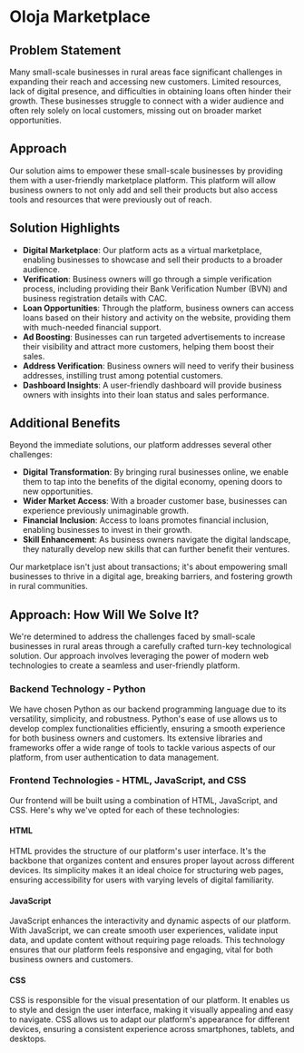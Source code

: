 # Oloja Marketplace

## Problem Statement
Many small-scale businesses in rural areas face significant challenges in expanding their reach and accessing new customers. Limited resources, lack of digital presence, and difficulties in obtaining loans often hinder their growth. These businesses struggle to connect with a wider audience and often rely solely on local customers, missing out on broader market opportunities.

## Approach
Our solution aims to empower these small-scale businesses by providing them with a user-friendly marketplace platform. This platform will allow business owners to not only add and sell their products but also access tools and resources that were previously out of reach.

## Solution Highlights
- **Digital Marketplace**: Our platform acts as a virtual marketplace, enabling businesses to showcase and sell their products to a broader audience.
- **Verification**: Business owners will go through a simple verification process, including providing their Bank Verification Number (BVN) and business registration details with CAC.
- **Loan Opportunities**: Through the platform, business owners can access loans based on their history and activity on the website, providing them with much-needed financial support.
- **Ad Boosting**: Businesses can run targeted advertisements to increase their visibility and attract more customers, helping them boost their sales.
- **Address Verification**: Business owners will need to verify their business addresses, instilling trust among potential customers.
- **Dashboard Insights**: A user-friendly dashboard will provide business owners with insights into their loan status and sales performance.

## Additional Benefits
Beyond the immediate solutions, our platform addresses several other challenges:
- **Digital Transformation**: By bringing rural businesses online, we enable them to tap into the benefits of the digital economy, opening doors to new opportunities.
- **Wider Market Access**: With a broader customer base, businesses can experience previously unimaginable growth.
- **Financial Inclusion**: Access to loans promotes financial inclusion, enabling businesses to invest in their growth.
- **Skill Enhancement**: As business owners navigate the digital landscape, they naturally develop new skills that can further benefit their ventures.

Our marketplace isn't just about transactions; it's about empowering small businesses to thrive in a digital age, breaking barriers, and fostering growth in rural communities.

## Approach: How Will We Solve It?
We're determined to address the challenges faced by small-scale businesses in rural areas through a carefully crafted turn-key technological solution. Our approach involves leveraging the power of modern web technologies to create a seamless and user-friendly platform.

### Backend Technology - Python
We have chosen Python as our backend programming language due to its versatility, simplicity, and robustness. Python's ease of use allows us to develop complex functionalities efficiently, ensuring a smooth experience for both business owners and customers. Its extensive libraries and frameworks offer a wide range of tools to tackle various aspects of our platform, from user authentication to data management.

### Frontend Technologies - HTML, JavaScript, and CSS
Our frontend will be built using a combination of HTML, JavaScript, and CSS. Here's why we've opted for each of these technologies:

#### HTML
HTML provides the structure of our platform's user interface. It's the backbone that organizes content and ensures proper layout across different devices. Its simplicity makes it an ideal choice for structuring web pages, ensuring accessibility for users with varying levels of digital familiarity.

#### JavaScript
JavaScript enhances the interactivity and dynamic aspects of our platform. With JavaScript, we can create smooth user experiences, validate input data, and update content without requiring page reloads. This technology ensures that our platform feels responsive and engaging, vital for both business owners and customers.

#### CSS
CSS is responsible for the visual presentation of our platform. It enables us to style and design the user interface, making it visually appealing and easy to navigate. CSS allows us to adapt our platform's appearance for different devices, ensuring a consistent experience across smartphones, tablets, and desktops.
